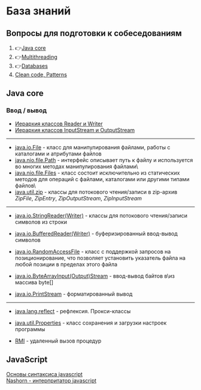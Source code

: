 # База знаний
## Вопросы для подготовки к собеседованиям

1. :point_right:[Java core](Assessment/1-java-core.md)
2. :point_right:[Multithreading](Assessment/2-multithreading.md)
3. :point_right:[Databases](Assessment/3-databases.md)
4. [Clean code, Patterns](Assessment/4-patterns.md)

## Java core

### Ввод / вывод

- [Иерархия классов Reader и Writer](/IO/ClassHierarchyReaderWriter.PNG)
- [Иерархия классов InputStream и OutputStream](/IO/ClassHierarchyInputStreamOutputStream.PNG)

---

- [java.io.File](/IO/java.io.File.md) - класс для манипулирования файлами, работы с каталогами и атрибутами файлов 
- [java.nio.file.Path](/IO/java.nio.file.Path.md) - интерфейс описывает путь к файлу и используется во многих методах манипулирования файлами\
- [java.nio.file.Files](/IO/java.nio.file.Files.md) - класс состоит исключительно из статических методов для операций с файлами, каталогами или другими типами файлов\
- [java.util.zip](/IO/java.util.zip.md) - классы для потокового чтения/записи в zip-архив *ZipFile*, *ZipEntry*, *ZipOutputStream*, *ZipInputStream*


---

- [java.io.StringReader(Writer)](/IO/java.io.StringReaderWriter.md) - классы для потокового чтения/записи символов из строки

- [java.io.BufferedReader(Writer)](/IO/java.io.BufferedReaderWriter.md) - буферизированный ввод-вывод символов  

- [java.io.RandomAccessFile](/IO/java.io.RandomAccessFile.md) - класс с поддержкой запросов на позиционирование, что позволяет установить указатель файла на любой позиции в пределах этого файла  

- [java.io.ByteArrayInput(Output)Stream](/IO/java.io.ByteArrayByteArrayInputOutputStream.md) - ввод-вывод байтов в\из массива byte[]  

- [java.io.PrintStream](/IO/java.io.PrintStream.md) - форматированный вывод  

---

- [java.lang.reflect](/java.lang.reflect.md) - рефлексия. Прокси-классы  

- [java.util.Properties](java.util.Properties.md) - класс сохранения и загрузки настроек программы  

- [RMI](/RMI.md) - удаленный вызов процедур

## JavaScript

[Основы синтаксиса javascript](javascript/jsSyntax.md)  
[Nashorn - интерпритатор javascript](javascript/Nashorn.md)